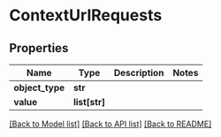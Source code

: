 # ContextUrlRequests

## Properties
Name | Type | Description | Notes
------------ | ------------- | ------------- | -------------
**object_type** | **str** |  | 
**value** | **list[str]** |  | 

[[Back to Model list]](../README.md#documentation-for-models) [[Back to API list]](../README.md#documentation-for-api-endpoints) [[Back to README]](../README.md)


